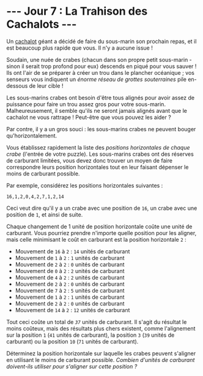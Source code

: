 # --- Jour 7 : La Trahison des Cachalots ---

Un [cachalot](https://fr.wikipedia.org/wiki/Grand_cachalot) géant a décidé de faire du sous-marin son prochain repas, et il est beaucoup plus rapide que vous. Il n'y a aucune issue !

Soudain, une nuée de crabes (chacun dans son propre petit sous-marin - sinon il serait trop profond pour eux) descends en piqué pour vous sauver ! Ils ont l'air de se préparer à créer un trou dans le plancher océanique ; vos senseurs vous indiquent un *énorme réseau de grottes souterraines* pile en-dessous de leur cible !

Les sous-marins crabes ont besoin d'être tous alignés pour avoir assez de puissance pour faire un trou assez gros pour votre sous-marin. Malheureusement, il semble qu'ils ne seront jamais alignés avant que le cachalot ne vous rattrape ! Peut-être que vous pouvez les aider ?

Par contre, il y a un gros souci : les sous-marins crabes ne peuvent bouger qu'horizontalement.

Vous établissez rapidement la liste des *positions horizontales de chaque crabe* (l'entrée de votre puzzle). Les sous-marins crabes ont des réserves de carburant limitées, vous devez donc trouver un moyen de faire correspondre leurs position horizontales tout en leur faisant dépenser le moins de carburant possible.

Par exemple, considérez les positions horizontales suivantes :

```intcode
16,1,2,0,4,2,7,1,2,14
```

Ceci veut dire qu'il y a un crabe avec une position de `16`, un crabe avec une position de `1`, et ainsi de suite.

Chaque changement de 1 unité de position horizontale coûte une unité de carburant. Vous pourriez prendre n'importe quelle position pour les aligner, mais celle minimisant le coût en carburant est la position horizontale `2` :

- Mouvement de `16` à `2` : `14` unités de carburant
- Mouvement de `1` à `2` : `1` unités de carburant
- Mouvement de `2` à `2` : `0` unités de carburant
- Mouvement de `0` à `2` : `2` unités de carburant
- Mouvement de `4` à `2` : `2` unités de carburant
- Mouvement de `2` à `2` : `0` unités de carburant
- Mouvement de `7` à `2` : `5` unités de carburant
- Mouvement de `1` à `2` : `1` unités de carburant
- Mouvement de `2` à `2` : `0` unités de carburant
- Mouvement de `14` à `2` : `12` unités de carburant

Tout ceci coûte un total de *`37`* unités de carburant. Il s'agit du résultat le moins coûteux, mais des résultats plus chers existent, comme l'alignement sur la position `1` (`41` unités de carburant), la position `3` (`39` unités de carburant) ou la position `10` (`71` unités de carburant).

Déterminez la position horizontale sur laquelle les crabes peuvent s'aligner en utilisant le moins de carburant possible. *Combien d'unités de carburant doivent-ils utiliser pour s'aligner sur cette position ?*
